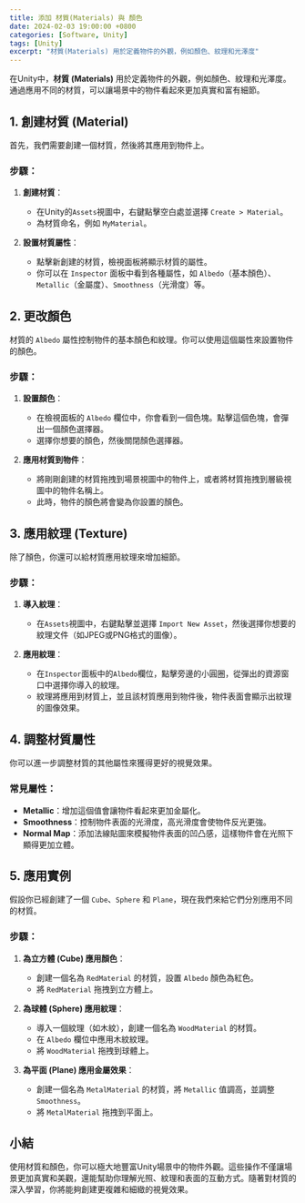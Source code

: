 ```yaml
---
title: 添加 材質(Materials) 與 顏色
date: 2024-02-03 19:00:00 +0800
categories: [Software, Unity]
tags: [Unity] 
excerpt: "材質(Materials) 用於定義物件的外觀，例如顏色、紋理和光澤度"
---
```


在Unity中，**材質 (Materials)** 用於定義物件的外觀，例如顏色、紋理和光澤度。通過應用不同的材質，可以讓場景中的物件看起來更加真實和富有細節。

## 1. **創建材質 (Material)**

首先，我們需要創建一個材質，然後將其應用到物件上。

### 步驟：
1. **創建材質**：
   - 在Unity的`Assets`視圖中，右鍵點擊空白處並選擇 `Create > Material`。
   - 為材質命名，例如 `MyMaterial`。

2. **設置材質屬性**：
   - 點擊新創建的材質，檢視面板將顯示材質的屬性。
   - 你可以在 `Inspector` 面板中看到各種屬性，如 `Albedo`（基本顏色）、`Metallic`（金屬度）、`Smoothness`（光滑度）等。

## 2. **更改顏色**

材質的 `Albedo` 屬性控制物件的基本顏色和紋理。你可以使用這個屬性來設置物件的顏色。

### 步驟：
1. **設置顏色**：
   - 在檢視面板的 `Albedo` 欄位中，你會看到一個色塊。點擊這個色塊，會彈出一個顏色選擇器。
   - 選擇你想要的顏色，然後關閉顏色選擇器。

2. **應用材質到物件**：
   - 將剛剛創建的材質拖拽到場景視圖中的物件上，或者將材質拖拽到層級視圖中的物件名稱上。
   - 此時，物件的顏色將會變為你設置的顏色。

## 3. **應用紋理 (Texture)**

除了顏色，你還可以給材質應用紋理來增加細節。

### 步驟：
1. **導入紋理**：
   - 在`Assets`視圖中，右鍵點擊並選擇 `Import New Asset`，然後選擇你想要的紋理文件（如JPEG或PNG格式的圖像）。

2. **應用紋理**：
   - 在`Inspector`面板中的`Albedo`欄位，點擊旁邊的小圓圈，從彈出的資源窗口中選擇你導入的紋理。
   - 紋理將應用到材質上，並且該材質應用到物件後，物件表面會顯示出紋理的圖像效果。

## 4. **調整材質屬性**

你可以進一步調整材質的其他屬性來獲得更好的視覺效果。

### 常見屬性：
- **Metallic**：增加這個值會讓物件看起來更加金屬化。
- **Smoothness**：控制物件表面的光滑度，高光滑度會使物件反光更強。
- **Normal Map**：添加法線貼圖來模擬物件表面的凹凸感，這樣物件會在光照下顯得更加立體。

## 5. **應用實例**

假設你已經創建了一個 `Cube`、`Sphere` 和 `Plane`，現在我們來給它們分別應用不同的材質。

### 步驟：
1. **為立方體 (Cube) 應用顏色**：
   - 創建一個名為 `RedMaterial` 的材質，設置 `Albedo` 顏色為紅色。
   - 將 `RedMaterial` 拖拽到立方體上。

2. **為球體 (Sphere) 應用紋理**：
   - 導入一個紋理（如木紋），創建一個名為 `WoodMaterial` 的材質。
   - 在 `Albedo` 欄位中應用木紋紋理。
   - 將 `WoodMaterial` 拖拽到球體上。

3. **為平面 (Plane) 應用金屬效果**：
   - 創建一個名為 `MetalMaterial` 的材質，將 `Metallic` 值調高，並調整 `Smoothness`。
   - 將 `MetalMaterial` 拖拽到平面上。

## 小結

使用材質和顏色，你可以極大地豐富Unity場景中的物件外觀。這些操作不僅讓場景更加真實和美觀，還能幫助你理解光照、紋理和表面的互動方式。隨著對材質的深入學習，你將能夠創建更複雜和細緻的視覺效果。
